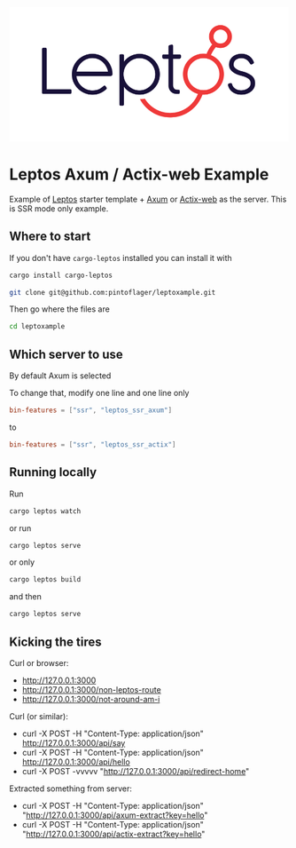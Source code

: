 <picture>
    <source srcset="https://raw.githubusercontent.com/leptos-rs/leptos/main/docs/logos/Leptos_logo_Solid_White.svg" media="(prefers-color-scheme: dark)">
    <img src="https://raw.githubusercontent.com/leptos-rs/leptos/main/docs/logos/Leptos_logo_RGB.svg" alt="Leptos Logo">
</picture>

# Leptos Axum / Actix-web Example

Example of [Leptos](https://github.com/leptos-rs/leptos) starter template + [Axum](https://github.com/tokio-rs/axum) or [Actix-web](https://github.com/actix/actix-web) as the server. This is SSR mode only example.

## Where to start

If you don't have `cargo-leptos` installed you can install it with

```bash
cargo install cargo-leptos
```


```bash
git clone git@github.com:pintoflager/leptoxample.git
```

Then go where the files are
```bash
cd leptoxample
```

## Which server to use

By default Axum is selected

To change that, modify one line and one line only
```toml
bin-features = ["ssr", "leptos_ssr_axum"]
```

to
```toml
bin-features = ["ssr", "leptos_ssr_actix"]
```

## Running locally

Run
```bash
cargo leptos watch
```

or run
```bash
cargo leptos serve
```

or only
```bash
cargo leptos build
```
and then
```bash
cargo leptos serve
```

## Kicking the tires

Curl or browser:
- http://127.0.0.1:3000
- http://127.0.0.1:3000/non-leptos-route
- http://127.0.0.1:3000/not-around-am-i

Curl (or similar):
- curl -X POST -H "Content-Type: application/json" http://127.0.0.1:3000/api/say
- curl -X POST -H "Content-Type: application/json" http://127.0.0.1:3000/api/hello
- curl -X POST -vvvvv "http://127.0.0.1:3000/api/redirect-home"

Extracted something from server: 
- curl -X POST -H "Content-Type: application/json" "http://127.0.0.1:3000/api/axum-extract?key=hello"
- curl -X POST -H "Content-Type: application/json" "http://127.0.0.1:3000/api/actix-extract?key=hello"
